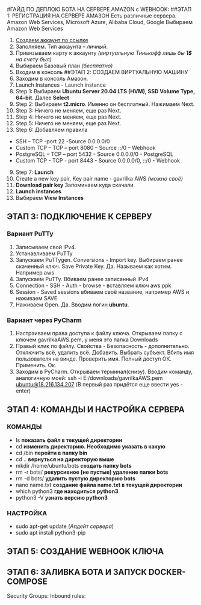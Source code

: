 #ГАЙД ПО ДЕПЛОЮ БОТА НА СЕРВЕРЕ AMAZON с WEBHOOK:
##ЭТАП 1: РЕГИСТРАЦИЯ НА СЕРВЕРЕ АМАЗОН
Есть различные сервера. Amazon Web Services, Microsoft Azure, Alibaba Cloud, Google
Выбираем Amazon Web Services
1. [Создаем аккаунт по ссылке](https://aws.amazon.com/ru/ "ссылка")
2. Заполняем. Тип аккаунта – *личный*.
3. Привязываем карту к аккаунту *(виртуальную Тинькофф лишь бы **1$** на счету был)*
4.	Выбираем Базовый план *(бесплатно)*
5.	Входим в консоль
##ЭТАП 2: СОЗДАЕМ ВИРТУАЛЬНУЮ МАШИНУ
1. Заходим в консоль Амазон.
2. Launch Instances - Launch instance
3. Step 1: Выбираем **Ubuntu Server 20.04 LTS (HVM), SSD Volume Type, 64-bit**. Далее **Select**
4. Step 2: Выбираем **t2.micro**. Именно он бесплатный. Нажимаем Next.
5. Step 3: Ничего не меняем, еще раз Next.
6. Step 4: Ничего не меняем, еще раз Next.
7. Step 5: Ничего не меняем, еще раз Next.
8. Step 6: Добавляем правила
* SSH – TCP -port 22 -Source 0.0.0.0/0
* Custom TCP – TCP – port 8080 – Source ::/0 – Webhook
* PostgreSQL – TCP – port 5432 - Source 0.0.0.0/0 - PostgreSQL
* Custom TCP - TCP - port 8443 - Source 0.0.0.0/0, ::/0 - Webhook
9. Step 7: **Launch**
10. Create a new key pair, Key pair name - gavrilka AWS *(можно своё)* 
11. **Download pair key** Запоминаем куда скачали.
12. **Launch instances**
13. Выбираем **View Instances**
## ЭТАП 3: ПОДКЛЮЧЕНИЕ К СЕРВЕРУ
### Вариант PuTTy
1. Записываем свой IPv4. 
2. Устанавливаем PuTTy
3. Запускаем PuTTygen. Conversions - Import key. Выбираем ранее скаченный ключ. Save Private Key. Да. Называем как хотим. Например aws
4. Запускаем PuTTy. Вбиваем ранее записанный IPv4
5. Connection - SSH - Auth - browse - вставляем ключ aws.ppk
6. Session - Saved sessions вбиваем своё название, например AWS и наживаем SAVE
7. Наживаем Open. Да. Вводим логин **ubuntu**.
### Вариант через PyCharm
1. Настраиваем права доступа к файлу ключа. Открываем папку с ключем gavrilkaAWS.pem, у меня это папка Downloads
2. Правый клик по файлу. Свойства - Безопасность - дополнительно. Отключить всё, удалить всё. 
Добавить. Выбрать субъект. 
Вбить имя пользователя на винде. Проверить имя. 
Полный доступ ОК. Применить. Ок.
3. Заходим в PyCharm. Открываем терминал(снизу). Вводим команду, аналогичную моей:
ssh -i E:/downloads/gavrilkaAWS.pem ubuntu@18.216.134.207
(В первый раз придётся еще ввести yes - enter)
## ЭТАП 4: КОМАНДЫ И НАСТРОЙКА СЕРВЕРА
### КОМАНДЫ
* ls **показать файл в текущей директории**
* cd **изменить директорию. Необходимо указать в какую**
* cd /bin **перейти в папку bin**
* cd .. **вернуться на директорую выше**
* mkdir /home/ubuntu/bots **создать папку bots**
* rm -r bots/ **рекурсивное (не пустые) удаление папки bots**
* rm -d bots/ **удалить пустую директорию bots**
* nano name.txt **создание файла name.txt в текущей директории**
* which python3 **где находиться python3**
* python3 -V **узнать версию python3**
### НАСТРОЙКА
* sudo apt-get update (*Апдейт сервера*)
* sudo apt install python3-pip
## ЭТАП 5: СОЗДАНИЕ WEBHOOK КЛЮЧА
## ЭТАП 6: ЗАЛИВКА БОТА И ЗАПУСК DOCKER-COMPOSE





Security Groups:
Inbound rules:




